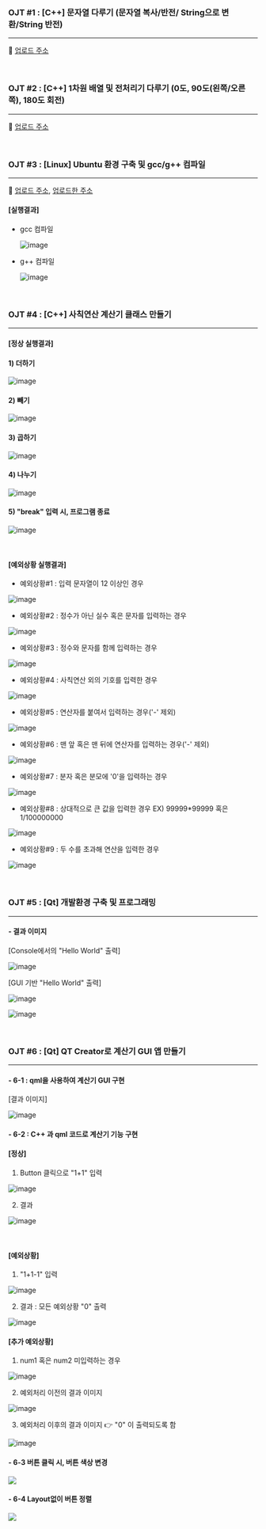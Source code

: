 
### OJT #1 : [C++] 문자열 다루기 (문자열 복사/반전/ String으로 변환/String 반전)
-- -- -- -- --

🔗 [업로드 주소](https://velog.io/@thdusdl4767/C-%EB%AC%B8%EC%9E%90%EC%97%B4-%EB%8B%A4%EB%A3%A8%EA%B8%B0)

<br>

### OJT #2 : [C++] 1차원 배열 및 전처리기 다루기 (0도, 90도(왼쪽/오른쪽), 180도 회전)
-- -- -- -- --

🔗 [업로드 주소](https://velog.io/@thdusdl4767/C-%EB%B0%B0%EC%97%B4-%EB%B0%8F-%EC%A0%84%EC%B2%98%EB%A6%AC%EA%B8%B0-%EB%8B%A4%EB%A3%A8%EA%B8%B0-0%EB%8F%84-90%EB%8F%84%EC%99%BC%EC%AA%BD%EC%98%A4%EB%A5%B8%EC%AA%BD-180%EB%8F%84-%ED%9A%8C%EC%A0%84)

<br>

### OJT #3 : [Linux] Ubuntu 환경 구축 및 gcc/g++ 컴파일
-- -- -- -- --

🔗 [업로드 주소](https://velog.io/@thdusdl4767/Linux-%EC%9A%B0%EB%B6%84%ED%88%ACUbuntu-%EC%84%A4%EC%B9%98%ED%95%98%EA%B8%B0), [업로드한 주소](https://velog.io/@thdusdl4767/Linux-Vim-Editor-gcc-c-%EC%84%A4%EC%B9%98%ED%95%98%EA%B8%B0)
   #### [실행결과]
   - gcc 컴파일
   
     ![image](https://github.com/Heosoyeon/OJT/assets/99372040/db09632d-130b-4e2a-ad1b-2e38a6da70f4)
     
   - g++ 컴파일
   
     ![image](https://github.com/Heosoyeon/OJT/assets/99372040/26e8c3af-5f08-4dfb-a8d1-a62d456b27fc)

<br>

### OJT #4 : [C++] 사칙연산 계산기 클래스 만들기
-- -- -- -- --

   #### [정상 실행결과]
   
   #### 1) 더하기
   
![image](https://github.com/Heosoyeon/OJT/assets/99372040/f47e51e5-d329-4514-8167-01c4466d5a3a)

   #### 2) 빼기
   
![image](https://github.com/Heosoyeon/OJT/assets/99372040/210ff446-8646-4e3d-8a11-3d7cf4787652)

   #### 3) 곱하기
   
![image](https://github.com/Heosoyeon/OJT/assets/99372040/34870d90-d781-4159-a5ea-842b79ed20e1)

   #### 4) 나누기

![image](https://github.com/Heosoyeon/OJT/assets/99372040/1b890c6b-6201-4310-b99e-d5a6f111b161)

   #### 5) "break" 입력 시, 프로그램 종료
![image](https://github.com/Heosoyeon/OJT/assets/99372040/328b3f72-dd2b-4f04-a1b4-c6e41345871c)

<br>

   #### [예외상황 실행결과]
   
   - 예외상황#1 : 입력 문자열이 12 이상인 경우

![image](https://github.com/Heosoyeon/OJT/assets/99372040/08bcef3f-5011-4e03-9d3b-7bbaa718b8dd)

   - 예외상황#2 : 정수가 아닌 실수 혹은 문자를 입력하는 경우

![image](https://github.com/Heosoyeon/OJT/assets/99372040/aed2235d-b538-4ea0-95ed-236ec8a64c22)

   - 예외상황#3 : 정수와 문자를 함께 입력하는 경우

![image](https://github.com/Heosoyeon/OJT/assets/99372040/d647c4f1-9461-4802-8f14-66e0e4297182)

   - 예외상황#4 : 사칙연산 외의 기호를 입력한 경우

![image](https://github.com/Heosoyeon/OJT/assets/99372040/4af34951-e2e5-43b0-af5d-52ebe09ec831)

   - 예외상황#5 : 연산자를 붙여서 입력하는 경우('-' 제외)

![image](https://github.com/Heosoyeon/OJT/assets/99372040/663f4d65-8619-4ca9-8f2e-9a5107b27e0d)

   - 예외상황#6 : 맨 앞 혹은 맨 뒤에 연산자를 입력하는 경우('-' 제외)

![image](https://github.com/Heosoyeon/OJT/assets/99372040/28fbd4b8-75d2-421c-b7f6-ac3f01816be0)

   - 예외상황#7 : 분자 혹은 분모에 '0'을 입력하는 경우

![image](https://github.com/Heosoyeon/OJT/assets/99372040/bc7bcf2f-6373-41ca-a71d-be3140588d28)

   - 예외상황#8 : 상대적으로 큰 값을 입력한 경우
                 EX) 99999*99999 혹은 1/100000000

![image](https://github.com/Heosoyeon/OJT/assets/99372040/0cf7533c-457a-4019-be4c-829572b51daa)

   - 예외상황#9 : 두 수를 초과해 연산을 입력한 경우

![image](https://github.com/Heosoyeon/OJT/assets/99372040/95ae5b04-a636-4428-979f-4ffbb2bc684a)

<br>

### OJT #5 : [Qt] 개발환경 구축 및 프로그래밍
-- -- -- -- --

#### - 결과 이미지
[Console에서의 "Hello World" 출력]

![image](https://github.com/Heosoyeon/OJT/assets/99372040/cba97189-b116-45ad-942d-fb84e4faae8c)

[GUI 기반 "Hello World" 출력]

![image](https://github.com/Heosoyeon/OJT/assets/99372040/670b7afa-7937-40b1-a8e5-e73239baef1d)

![image](https://github.com/Heosoyeon/OJT/assets/99372040/d75b5867-1ac5-4876-a1d2-ec7e8fc9d4e0)

<br>

### OJT #6 : [Qt] QT Creator로 계산기 GUI 앱 만들기
-- -- -- -- --

#### - 6-1 : qml을 사용하여 계산기 GUI 구현
[결과 이미지]

![image](https://github.com/Heosoyeon/OJT/assets/99372040/53dae15b-6d15-426e-b826-3f2c426c27c2)

#### - 6-2 : C++ 과 qml 코드로 계산기 기능 구현

#### [정상] 

1) Button 클릭으로 "1+1" 입력

![image](https://github.com/Heosoyeon/OJT/assets/99372040/f1aee006-9087-4f63-94a5-3a987a543180)

2) 결과

![image](https://github.com/Heosoyeon/OJT/assets/99372040/e3f67057-0f26-43f8-af8a-be79ef746672)

<br>

#### [예외상황]

1) "1+1-1" 입력

![image](https://github.com/Heosoyeon/OJT/assets/99372040/beafe737-6bc1-43b4-93b3-6fc14c90ffde)

2) 결과 : 모든 예외상황 "0" 출력 
   
![image](https://github.com/Heosoyeon/OJT/assets/99372040/9ab65ec5-c9b3-4b15-b72f-89d3acbfe6ef)


#### [추가 예외상황]

1) num1 혹은 num2 미입력하는 경우
   
![image](https://github.com/Heosoyeon/OJT/assets/99372040/d0a9098d-cab7-43f8-a943-bd55f7f6e4a2)

2) 예외처리 이전의 결과 이미지

![image](https://github.com/Heosoyeon/OJT/assets/99372040/4489af56-759d-4ee9-a0ff-cc755525962f)

3) 예외처리 이후의 결과 이미지
   👉 "0" 이 출력되도록 함

![image](https://github.com/Heosoyeon/OJT/assets/99372040/7a54cf36-b285-445e-8433-10df21737ce0)

#### - 6-3 버튼 클릭 시, 버튼 색상 변경 

![](https://velog.velcdn.com/images/thdusdl4767/post/a9f7ddab-0566-41fe-9ed4-8e357dedba6f/image.png)

#### - 6-4 Layout없이 버튼 정렬

![](https://velog.velcdn.com/images/thdusdl4767/post/09fdd155-4508-4be7-a499-ccff196f1dd7/image.png)
